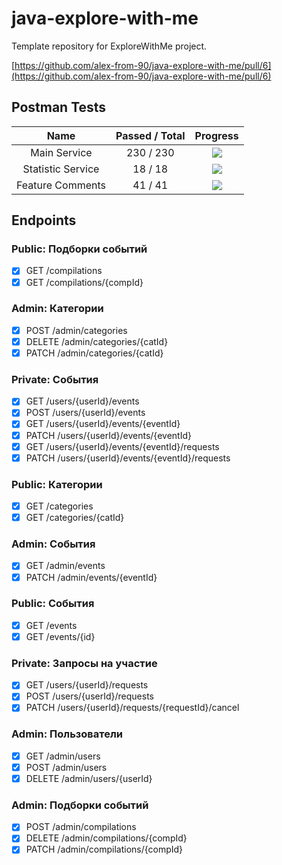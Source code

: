 # java-explore-with-me
Template repository for ExploreWithMe project.

[https://github.com/alex-from-90/java-explore-with-me/pull/6](https://github.com/alex-from-90/java-explore-with-me/pull/6)

## Postman Tests
|       Name        | Passed / Total |              Progress              |
|:-----------------:|:--------------:|:----------------------------------:|
|   Main Service    |   230 / 230    | ![](https://geps.dev/progress/100) |
| Statistic Service |    18 / 18     | ![](https://geps.dev/progress/100) |
|  Feature Comments |    41 / 41     | ![](https://geps.dev/progress/100) |

## Endpoints
### Public: Подборки событий
- [X] GET /compilations
- [X] GET /compilations/{compId}

### Admin: Категории
- [X] POST /admin/categories
- [X] DELETE /admin/categories/{catId}
- [X] PATCH /admin/categories/{catId}

### Private: События
- [X] GET /users/{userId}/events
- [X] POST /users/{userId}/events
- [X] GET /users/{userId}/events/{eventId}
- [X] PATCH /users/{userId}/events/{eventId}
- [X] GET /users/{userId}/events/{eventId}/requests
- [X] PATCH /users/{userId}/events/{eventId}/requests

### Public: Категории
- [X] GET /categories
- [X] GET /categories/{catId}

### Admin: События
- [X] GET /admin/events
- [X] PATCH /admin/events/{eventId}

### Public: События
- [X] GET /events
- [X] GET /events/{id}

### Private: Запросы на участие
- [X] GET /users/{userId}/requests
- [X] POST /users/{userId}/requests
- [X] PATCH /users/{userId}/requests/{requestId}/cancel

### Admin: Пользователи
- [X] GET /admin/users
- [X] POST /admin/users
- [X] DELETE /admin/users/{userId}

### Admin: Подборки событий
- [X] POST /admin/compilations
- [X] DELETE /admin/compilations/{compId}
- [X] PATCH /admin/compilations/{compId}

